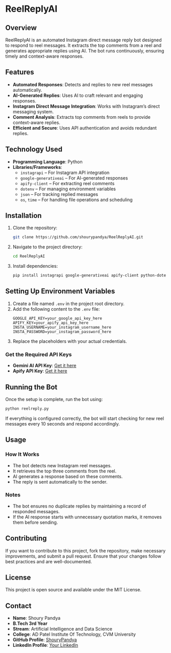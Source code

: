 # ReelReplyAI  

## Overview  
ReelReplyAI is an automated Instagram direct message reply bot designed to respond to reel messages. It extracts the top comments from a reel and generates appropriate replies using AI. The bot runs continuously, ensuring timely and context-aware responses.  

## Features  
- **Automated Responses**: Detects and replies to new reel messages automatically.  
- **AI-Generated Replies**: Uses AI to craft relevant and engaging responses.  
- **Instagram Direct Message Integration**: Works with Instagram’s direct messaging system.  
- **Comment Analysis**: Extracts top comments from reels to provide context-aware replies.  
- **Efficient and Secure**: Uses API authentication and avoids redundant replies.  

## Technology Used  
- **Programming Language**: Python  
- **Libraries/Frameworks**:  
  - `instagrapi` – For Instagram API integration  
  - `google-generativeai` – For AI-generated responses  
  - `apify-client` – For extracting reel comments  
  - `dotenv` – For managing environment variables  
  - `json` – For tracking replied messages  
  - `os`, `time` – For handling file operations and scheduling  

## Installation  

1. Clone the repository:  
   ```sh
   git clone https://github.com/shourypandya/ReelReplyAI.git
   ```  
2. Navigate to the project directory:  
   ```sh
   cd ReelReplyAI
   ```  
3. Install dependencies:  
   ```sh
   pip install instagrapi google-generativeai apify-client python-dotenv
   ```  

## Setting Up Environment Variables  

1. Create a file named `.env` in the project root directory.  
2. Add the following content to the `.env` file:  
   ```
   GOOGLE_API_KEY=your_google_api_key_here
   APIFY_KEY=your_apify_api_key_here
   INSTA_USERNAME=your_instagram_username_here
   INSTA_PASSWORD=your_instagram_password_here
   ```  
3. Replace the placeholders with your actual credentials.  

### Get the Required API Keys  
- **Gemini AI API Key**: [Get it here](https://aistudio.google.com/app/apikey)  
- **Apify API Key**: [Get it here](https://console.apify.com/sign-up)  

## Running the Bot  

Once the setup is complete, run the bot using:  
```sh
python reelreply.py
```  
If everything is configured correctly, the bot will start checking for new reel messages every 10 seconds and respond accordingly.  

## Usage  

### How It Works  
- The bot detects new Instagram reel messages.  
- It retrieves the top three comments from the reel.  
- AI generates a response based on these comments.  
- The reply is sent automatically to the sender.  

### Notes  
- The bot ensures no duplicate replies by maintaining a record of responded messages.  
- If the AI response starts with unnecessary quotation marks, it removes them before sending.  

## Contributing  
If you want to contribute to this project, fork the repository, make necessary improvements, and submit a pull request. Ensure that your changes follow best practices and are well-documented.  

## License  
This project is open source and available under the MIT License.  

## Contact  
- **Name**: Shoury Pandya  
- **B.Tech 3rd Year**  
- **Stream**: Artificial Intelligence and Data Science  
- **College**: AD Patel Institute Of Technology, CVM University  
- **GitHub Profile**: [ShouryPandya](https://github.com/ShouryPandya)  
- **LinkedIn Profile**: [Your LinkedIn](https://linkedin.com/in/shourypandya)  
